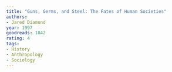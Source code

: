 ```yaml
---
title: "Guns, Germs, and Steel: The Fates of Human Societies"
authors:
- Jared Diamond
year: 1997
goodreads: 1842
rating: 4
tags:
- History
- Anthropology
- Sociology
---
```

